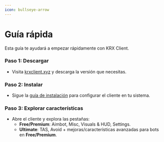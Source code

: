 ```yaml
---
icon: bullseye-arrow
---
```


# Guía rápida

Esta guía te ayudará a empezar rápidamente con KRX Client.

### Paso 1: Descargar
- Visita [krxclient.xyz](https://krxclient.xyz) y descarga la versión que necesitas.

### Paso 2: Instalar
- Sigue la [guía de instalación](installation.md) para configurar el cliente en tu sistema.

### Paso 3: Explorar características
- Abre el cliente y explora las pestañas:
  - **Free/Premium**: Aimbot, Misc, Visuals & HUD, Settings.
  - **Ultimate**: TAS, Avoid + mejoras/características avanzadas para bots en **Free/Premium**.
